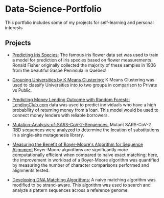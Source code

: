 # Data-Science-Portfolio
This portfolio includes some of my projects for self-learning and personal interests.

## Projects

- [Predicting Iris Species:](https://github.com/Liaotimo/Data-Science-Portfolio/blob/main/Gaspe%20Iris%20Classification%20Project/Iris%20Support%20Vector%20Machines%20Project.ipynb)
The famous iris flower data set was used to train a model for prediction of iris species based on flower measurements. Ronald Fisher originally collected the majority of these samples in 1936 from the beautiful Gaspé Peninsula in Quebec!
 
- [Grouping Universities by K Means Clustering:](https://github.com/Liaotimo/Universities-Grouping-K-Means-Clustering-Project/blob/main/K%20Means%20Clustering%20Project.ipynb)
K Means Clustering was used to classify Universities into to two groups in comparison to Private vs Public.

- [Predicting Money Lending Outcome with Random Forests:](https://github.com/Liaotimo/Data-Science-Portfolio/blob/main/Lending%20Club%20Money%20Loan%20Prediction/Lending%20Club%20Decision%20Trees%20and%20Random%20Forest%20Project.ipynb)
[LendingClub.com](https://www.lendingclub.com/info/download-data.action) data was used to predict individuals who have a high probability of returning money from a loan. This model would be used to connect money lenders with reliable borrowers.

- [Mutation-Analysis-of-SARS-CoV-2-Sequences:](https://github.com/Liaotimo/Data-Science-Portfolio/blob/main/SARS-COV-2%20RBD%20Mutation%20Analysis/SARS-CoV-2%20RBD%20Sequence%20Analysis.ipynb)
Mutant SARS-CoV-2 RBD sequences were analyzed to determine the location of substitutions in a single-site mutagenesis library.

- [Measuring the Benefit of Boyer-Moore's Algorithm for Sequence Alignment]()
Boyer-Moore algorithms are significantly more computationally efficient when compared to naive exact matching; here, the improvement in workload of a Boyer-Moore algorithm was quantified by measuring the number of character comparisons performed and alignments tested.

- [Developing DNA Matching Algorithms:](https://github.com/Liaotimo/Data-Science-Portfolio/blob/e858cdce74996cd68eb3269304c03da310521866/Naive%20Exact%20Matching%20Algorithm/Naive%20Exact%20Matching%20Algorithm.ipynb)
A naive matching algorithm was modified to be strand-aware. This algorithm was used to search and analyze a pattern sequences across a reference genome.
